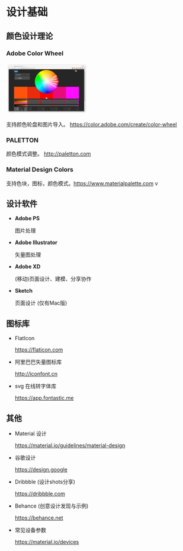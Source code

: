 # 设计基础

## 颜色设计理论

### Adobe Color Wheel

<img src="/assets/adobe-color-wheel.png" alt="" width="220">

支持颜色轮盘和图片导入。 https://color.adobe.com/create/color-wheel

### PALETTON

颜色模式调整。 http://paletton.com

### Material Design Colors

支持色块，图标，颜色模式。https://www.materialpalette.com
v
## 设计软件

- __Adobe PS__

  图片处理

- __Adobe Illustrator__

  矢量图处理

- __Adobe XD__

  (移动)页面设计、建模、分享协作

- __Sketch__

  页面设计 (仅有Mac版)


## 图标库

- FlatIcon

  https://flaticon.com

- 阿里巴巴矢量图标库

  http://iconfont.cn

- svg 在线转字体库

  https://app.fontastic.me

## 其他

- Material 设计

  https://material.io/guidelines/material-design

- 谷歌设计

  https://design.google

- Dribbble (设计shots分享)

  https://dribbble.com

- Behance (创意设计发现与示例)

  https://behance.net

- 常见设备参数

  https://material.io/devices
